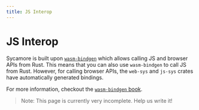 ```yaml
---
title: JS Interop
---
```


# JS Interop

Sycamore is built upon
[`wasm-bindgen`](https://rustwasm.github.io/wasm-bindgen/) which allows calling
JS and browser APIs from Rust. This means that you can also use `wasm-bindgen`
to call JS from Rust. However, for calling browser APIs, the `web-sys` and
`js-sys` crates have automatically generated bindings.

For more information, checkout the
[`wasm-bindgen` book](https://rustwasm.github.io/docs/wasm-bindgen/).

> Note: This page is currently very incomplete. Help us write it!
